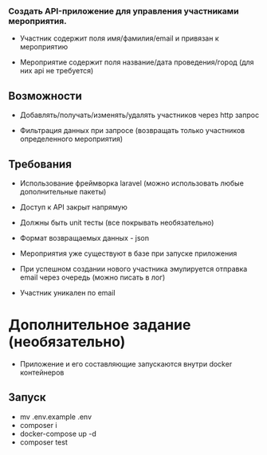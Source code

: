### Создать API-приложение для управления участниками мероприятия.

 
- Участник содержит поля имя/фамилия/email и привязан к мероприятию

- Мероприятие содержит поля название/дата проведения/город (для них api не требуется)

## Возможности

- Добавлять/получать/изменять/удалять участников через http запрос

- Фильтрация данных при запросе (возвращать только участников определенного мероприятия)

 
## Требования

- Использование фреймворка laravel (можно использовать любые дополнительные пакеты)

- Доступ к API закрыт напрямую

- Должны быть unit тесты (все покрывать необязательно)

- Формат возвращаемых данных - json

- Мероприятия уже существуют в базе при запуске приложения

- При успешном создании нового участника эмулируется отправка email через очередь (можно писать в лог)

- Участник уникален по email


# Дополнительное задание (необязательно)

- Приложение и его составляющие запускаются внутри docker контейнеров

## Запуск

- mv .env.example .env
- composer i
- docker-compose up -d
- composer test
